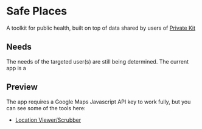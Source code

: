 # Safe Places

A toolkit for public health, built on top of data shared by users of [Private Kit](https://github.com/tripleblindmarket/private-kit)

## Needs

The needs of the targeted user(s) are still being determined.  The current app is a 

## Preview

The app requires a Google Maps Javascript API key to work fully, but you can see some of the tools here:
* [Location Viewer/Scrubber](https://raw.githack.com/tripleblindmarket/safe-places/master/location-scrubber/index.html)
